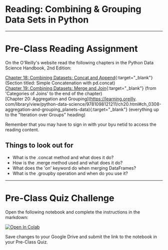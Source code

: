 #  Reading: Combining & Grouping Data Sets in Python

---

# Pre-Class Reading Assignment

On the O'Reilly's website read the following chapters in the Python Data Science Handbook, 2nd Edition:

[Chapter 18: Combining Datasets: Concat and Append](https://learning.oreilly.com/library/view/python-data-science/9781098121211/ch18.html){:target="_blank"} (Section titled: Simple Concatenation with pd.concat)<br>
[Chapter 19: Combining Datasets: Merge and Join](https://learning.oreilly.com/library/view/python-data-science/9781098121211/ch19.html){:target="_blank"} (from 'Categories of Joins' to the end of the chapter)<br>
[Chapter 20: Aggregation and Grouping](https://learning.oreilly.
com/library/view/python-data-science/9781098121211/ch20.html#ch_0308-aggregation-and-grouping_planets-data){:target="_blank"} (everything up to the "Iteration over Groups" heading)

Remember that you may have to sign in with your byu netid to access the reading content.

## Things to look out for
- What is the .concat method and what does it do?
- How is the .merge method used and what does it do?
- What does the 'on' keyword do when merging DataFrames?
- What is the .groupby operation and when do you use it?


---

# Pre-Class Quiz Challenge
Open the following notebook and complete the instructions in the markdown:

<a href="https://colab.research.google.com/github/byu-cce270/content/blob/main/docs/unit3/04_pandas_part2/preclass_pandas_part2.ipynb" target="_blank"><img src="https://colab.research.google.com/assets/colab-badge.svg" alt="Open In Colab"/></a>


Save changes to your Google Drive and submit the link to the notebook in your Pre-Class Quiz.
